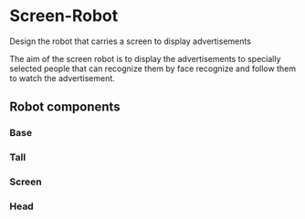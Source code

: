 # Screen-Robot
Design the robot that carries a screen to display advertisements

The aim of the screen robot is to display the advertisements to specially selected people that can recognize them by face recognize and follow them to watch the advertisement.

## Robot components
### Base

### Tall

### Screen

### Head
